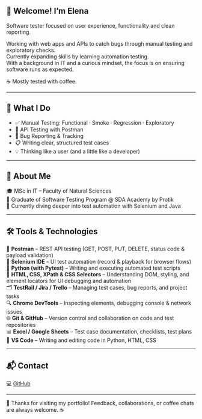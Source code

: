 ## 👋 Welcome! I’m Elena

Software tester focused on user experience, functionality and clean reporting.

Working with web apps and APIs to catch bugs through manual testing and exploratory checks.  
Currently expanding skills by learning automation testing.  
With a background in IT and a curious mindset, the focus is on ensuring software runs as expected.

☕ Mostly tested with coffee.


---

## 🔧 What I Do

- ✅ Manual Testing: Functional · Smoke · Regression · Exploratory  
- 🧪 API Testing with Postman  
- 🐛 Bug Reporting & Tracking  
- 📋 Writing clear, structured test cases  
- 💡 Thinking like a user (and a little like a developer)

---

## 🧠 About Me

🎓 MSc in IT – Faculty of Natural Sciences  
🎯 Graduate of Software Testing Program @ SDA Academy by Protik  
🌱 Currently diving deeper into test automation with Selenium and Java  

---

## 🛠 Tools & Technologies

🔧 **Postman** – REST API testing (GET, POST, PUT, DELETE, status code & payload validation)  
🧪 **Selenium IDE** – UI test automation (record & playback for browser flows)  
🐍 **Python (with Pytest)** – Writing and executing automated test scripts  
🧠 **HTML, CSS, XPath & CSS Selectors** – Understanding DOM, styling, and element locators for UI debugging and automation  
🗂 **TestRail / Jira / Trello** – Managing test cases, bug reports, and project tasks  
🔍 **Chrome DevTools** – Inspecting elements, debugging console & network issues  
🌐 **Git & GitHub** – Version control and collaboration on code and test repositories  
📊 **Excel / Google Sheets** – Test case documentation, checklists, test plans  
🧩 **VS Code** – Writing and editing code in Python, HTML, CSS

---

## 📬 Contact

💻 [GitHub](https://github.com/Space1111E)

---

🧭 Thanks for visiting my portfolio! Feedback, collaborations, or coffee chats are always welcome. ☕
